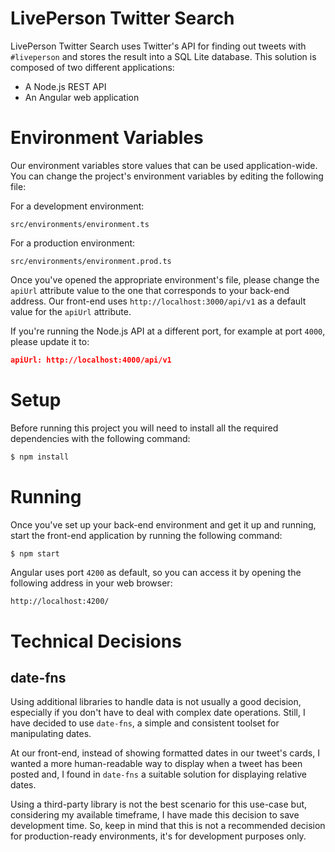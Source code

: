 # LivePerson Twitter Search

LivePerson Twitter Search uses Twitter's API for finding out tweets with `#liveperson` and stores the result into a SQL Lite database. This solution is composed of two different applications:

  - A Node.js REST API
  - An Angular web application

# Environment Variables

Our environment variables store values that can be used application-wide. You can change the project's environment variables by editing the following file:

For a development environment:
```
src/environments/environment.ts
```

For a production environment:
```
src/environments/environment.prod.ts
```

Once you've opened the appropriate environment's file, please change the `apiUrl` attribute value to the one that corresponds to your back-end address. Our front-end uses `http://localhost:3000/api/v1` as a default value for the `apiUrl` attribute. 

If you're running the Node.js API at a different port, for example at port `4000`, please update it to:

```json
apiUrl: http://localhost:4000/api/v1
```

# Setup

Before running this project you will need to install all the required dependencies with the following command:

```sh
$ npm install
```

# Running

Once you've set up your back-end environment and get it up and running, start the front-end application by running the following command:

```sh
$ npm start
```

Angular uses port `4200` as default, so you can access it by opening the following address in your web browser:

```
http://localhost:4200/
```

# Technical Decisions

## date-fns
Using additional libraries to handle data is not usually a good decision, especially if you don't have to deal with complex date operations. Still, I have decided to use `date-fns`, a simple and consistent toolset for manipulating dates.

At our front-end, instead of showing formatted dates in our tweet's cards, I wanted a more human-readable way to display when a tweet has been posted and, I found in `date-fns` a suitable solution for displaying relative dates.

Using a third-party library is not the best scenario for this use-case but, considering my available timeframe, I have made this decision to save development time. So, keep in mind that this is not a recommended decision for production-ready environments, it's for development purposes only.